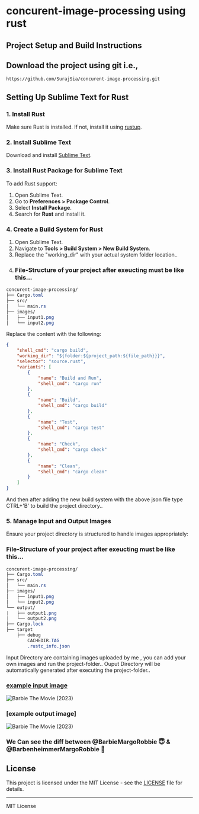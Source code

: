 # concurent-image-processing using rust

## Project Setup and Build Instructions

## Download the project using git i.e.,
```git
https://github.com/SurajSia/concurent-image-processing.git
```
## Setting Up Sublime Text for Rust

### 1. Install Rust

Make sure Rust is installed. If not, install it using [rustup](https://rustup.rs/).

### 2. Install Sublime Text

Download and install [Sublime Text](https://www.sublimetext.com/).

### 3. Install Rust Package for Sublime Text

To add Rust support:
1. Open Sublime Text.
2. Go to **Preferences > Package Control**.
3. Select **Install Package**.
4. Search for **Rust** and install it.

### 4. Create a Build System for Rust

1. Open Sublime Text.
2. Navigate to **Tools > Build System > New Build System**.
3. Replace the "working_dir" with your actual system folder location..
4. ### File-Structure of your project after exeucting must be like this...
```css
concurent-image-processing/
├── Cargo.toml
├── src/
│   └── main.rs
├── images/
│   ├── input1.png
│   └── input2.png

```
Replace the content with the following:

```json
{
    "shell_cmd": "cargo build",
    "working_dir": "${folder:${project_path:${file_path}}}",
    "selector": "source.rust",
    "variants": [
        {
            "name": "Build and Run",
            "shell_cmd": "cargo run"
        },
        {
            "name": "Build",
            "shell_cmd": "cargo build"
        },
        {
            "name": "Test",
            "shell_cmd": "cargo test"
        },
        {
            "name": "Check",
            "shell_cmd": "cargo check"
        },
        {
            "name": "Clean",
            "shell_cmd": "cargo clean"
        }
    ]
}

```
And then after adding the new build system with the above json file type CTRL+'B' to build the project directory..


### 5. Manage Input and Output Images

Ensure your project directory is structured to handle images appropriately:
### File-Structure of your project after exeucting must be like this...
```css
concurent-image-processing/
├── Cargo.toml
├── src/
│   └── main.rs
├── images/
│   ├── input1.png
│   └── input2.png
└── output/
|   ├── output1.png
|   └── output2.png
├── Cargo.lock
├── target
    ├── debug
        CACHEDIR.TAG
        .rustc_info.json
```
Input Directory are containing images uploaded by me , you can add your own images and run the project-folder..
Ouput Directory will be automatically generated after executing the project-folder..
    
### [example input image](https://github.com/SurajSia/concurent-image-processing/blob/main/images/Barbie%20The%20Movie%20(2023).jpeg)

![Barbie The Movie (2023)](https://github.com/user-attachments/assets/f6faa5a9-b4ef-4e9f-9007-87cdb33f0107)

### [example output image]

![Barbie The Movie (2023)](https://github.com/user-attachments/assets/9e224ab0-74e4-435a-983a-9e00513945a3)

### We Can see the diff between @BarbieMargoRobbie 😇 & @BarbenheimmerMargoRobbie 🙂

## License

This project is licensed under the MIT License - see the [LICENSE](https://github.com/SurajSia/my-license/blob/main/README.md) file for details.

---

MIT License




